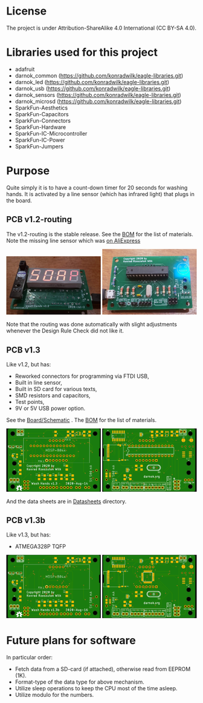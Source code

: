 # License

The project is under Attribution-ShareAlike 4.0 International (CC BY-SA 4.0).

# Libraries used for this project

 - adafruit
 - darnok\_common (https://github.com/konradwilk/eagle-libraries.git)
 - darnok\_led (https://github.com/konradwilk/eagle-libraries.git)
 - darnok\_usb (https://github.com/konradwilk/eagle-libraries.git)
 - darnok\_sensors (https://github.com/konradwilk/eagle-libraries.git)
 - darnok\_microsd (https://github.com/konradwilk/eagle-libraries.git)
 - SparkFun-Aesthetics
 - SparkFun-Capacitors
 - SparkFun-Connectors
 - SparkFun-Hardware
 - SparkFun-IC-Microcontroller
 - SparkFun-IC-Power
 - SparkFun-Jumpers

# Purpose

Quite simply it is to have a count-down timer for 20 seconds for washing hands.
It is activated by a line sensor (which has infrared light) that plugs in the board.

## PCB v1.2-routing

The v1.2-routing is the stable release.  See the <a href="BOM.txt">BOM</a> for the list of materials.
Note the missing line sensor which was <a href="https://www.aliexpress.com/item/32654587628.html">on AliExpress</a>

<img src="front.jpg" width=250></img>
<img src="back.jpg" width=250></img>

Note that the routing was done automatically with slight adjustments whenever the Design Rule Check did not
like it.

## PCB v1.3

Like v1.2, but has:

 - Reworked connectors for programming via FTDI USB,
 - Built in line sensor,
 - Built in SD card for various texts,
 - SMD resistors and capacitors,
 - Test points,
 - 9V or 5V USB power option.

See the <a href="Wash_Hand_v1.3.pdf">Board/Schematic</a> . The <a href="BOM-1.3.txt">BOM</a> for the list of materials.

<img src="front-1.3.jpg" width=250></img>
<img src="back-1.3.jpg" width=250></img>

And the data sheets are in <a href="Datasheets">Datasheets</a> directory.

## PCB v1.3b

Like v1.3, but has:

 - ATMEGA328P TQFP

<img src="front-1.3b.jpg" width=250></img>
<img src="back-1.3b.jpg" width=250></img>



# Future plans for software

In particular order:

 - Fetch data from a SD-card (if attached), otherwise read from EEPROM (1K).
 - Format-type of the data type for above mechanism.
 - Utilize sleep operations to keep the CPU most of the time asleep.
 - Utilize modulo for the numbers.
